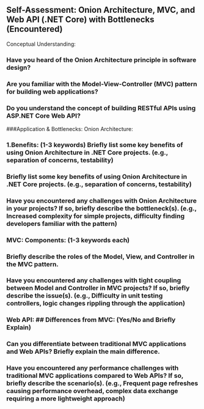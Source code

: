 ## Self-Assessment: Onion Architecture, MVC, and Web API (.NET Core) with Bottlenecks (Encountered)
Conceptual Understanding:
 
### Have you heard of the Onion Architecture principle in software design?

### Are you familiar with the Model-View-Controller (MVC) pattern for building web applications?

### Do you understand the concept of building RESTful APIs using ASP.NET Core Web API?

###Application & Bottlenecks: Onion Architecture:

### 1.Benefits: (1-3 keywords) Briefly list some key benefits of using Onion Architecture in .NET Core projects. (e.g., separation of concerns, testability)

### Briefly list some key benefits of using Onion Architecture in .NET Core projects. (e.g., separation of concerns, testability)

### Have you encountered any challenges with Onion Architecture in your projects? If so, briefly describe the bottleneck(s). (e.g., Increased complexity for simple projects, difficulty finding developers familiar with the pattern)

### MVC: Components: (1-3 keywords each)

### Briefly describe the roles of the Model, View, and Controller in the MVC pattern.

### Have you encountered any challenges with tight coupling between Model and Controller in MVC projects? If so, briefly describe the issue(s). (e.g., Difficulty in unit testing controllers, logic changes rippling through the application)

### Web API: ## Differences from MVC: (Yes/No and Briefly Explain)

### Can you differentiate between traditional MVC applications and Web APIs? Briefly explain the main difference.

### Have you encountered any performance challenges with traditional MVC applications compared to Web APIs? If so, briefly describe the scenario(s). (e.g., Frequent page refreshes causing performance overhead, complex data exchange requiring a more lightweight approach)
